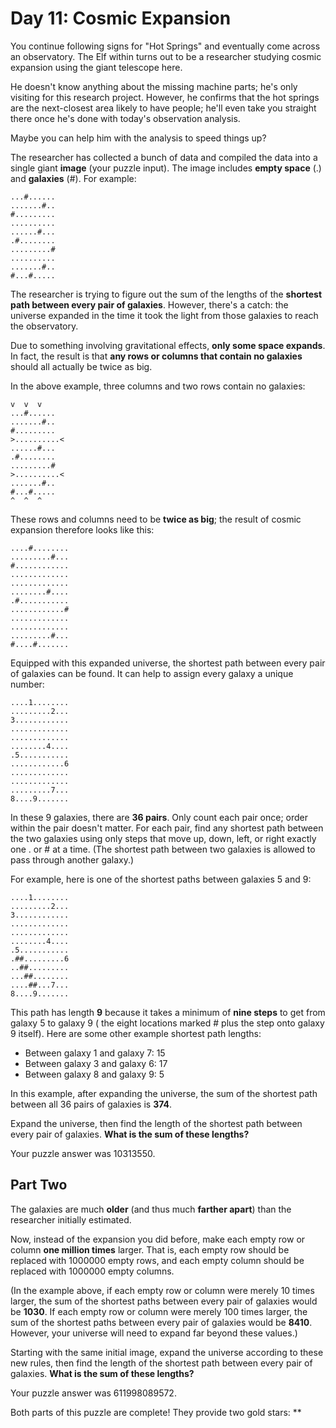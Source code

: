 # Day 11: Cosmic Expansion

You continue following signs for "Hot Springs" and eventually come across an observatory. The Elf
within turns out to be a researcher studying cosmic expansion using the giant telescope here.

He doesn't know anything about the missing machine parts; he's only visiting for this research
project. However, he confirms that the hot springs are the next-closest area likely to have people;
he'll even take you straight there once he's done with today's observation analysis.

Maybe you can help him with the analysis to speed things up?

The researcher has collected a bunch of data and compiled the data into a single giant **image** (your
puzzle input). The image includes **empty space** (.) and **galaxies** (#). For example:

```
...#......
.......#..
#.........
..........
......#...
.#........
.........#
..........
.......#..
#...#.....
```

The researcher is trying to figure out the sum of the lengths of the **shortest path between every
pair of galaxies**. However, there's a catch: the universe expanded in the time it took the light from
those galaxies to reach the observatory.

Due to something involving gravitational effects, **only some space expands**. In fact, the result is
that **any rows or columns that contain no galaxies** should all actually be twice as big.

In the above example, three columns and two rows contain no galaxies:

```
v  v  v
...#......
.......#..
#.........
>..........<
......#...
.#........
.........#
>..........<
.......#..
#...#.....
^  ^  ^
```

These rows and columns need to be **twice as big**; the result of cosmic expansion therefore looks like
this:

```
....#........
.........#...
#............
.............
.............
........#....
.#...........
............#
.............
.............
.........#...
#....#.......
```

Equipped with this expanded universe, the shortest path between every pair of galaxies can be found.
It can help to assign every galaxy a unique number:

```
....1........
.........2...
3............
.............
.............
........4....
.5...........
............6
.............
.............
.........7...
8....9.......
```

In these 9 galaxies, there are **36 pairs**. Only count each pair once; order within the pair doesn't
matter. For each pair, find any shortest path between the two galaxies using only steps that move
up, down, left, or right exactly one . or # at a time. (The shortest path between two galaxies is
allowed to pass through another galaxy.)

For example, here is one of the shortest paths between galaxies 5 and 9:

```
....1........
.........2...
3............
.............
.............
........4....
.5...........
.##.........6
..##.........
...##........
....##...7...
8....9.......
```

This path has length **9** because it takes a minimum of **nine steps** to get from galaxy 5 to galaxy 9 (
the eight locations marked # plus the step onto galaxy 9 itself). Here are some other example
shortest path lengths:

* Between galaxy 1 and galaxy 7: 15
* Between galaxy 3 and galaxy 6: 17
* Between galaxy 8 and galaxy 9: 5

In this example, after expanding the universe, the sum of the shortest path between all 36 pairs of
galaxies is **374**.

Expand the universe, then find the length of the shortest path between every pair of galaxies. **What
is the sum of these lengths?**

Your puzzle answer was 10313550.

## Part Two

The galaxies are much **older** (and thus much **farther apart**) than the researcher initially estimated.

Now, instead of the expansion you did before, make each empty row or column **one million times**
larger. That is, each empty row should be replaced with 1000000 empty rows, and each empty column
should be replaced with 1000000 empty columns.

(In the example above, if each empty row or column were merely 10 times larger, the sum of the
shortest paths between every pair of galaxies would be **1030**. If each empty row or column were merely
100 times larger, the sum of the shortest paths between every pair of galaxies would be **8410**.
However, your universe will need to expand far beyond these values.)

Starting with the same initial image, expand the universe according to these new rules, then find
the length of the shortest path between every pair of galaxies. **What is the sum of these lengths?**

Your puzzle answer was 611998089572.

Both parts of this puzzle are complete! They provide two gold stars: **